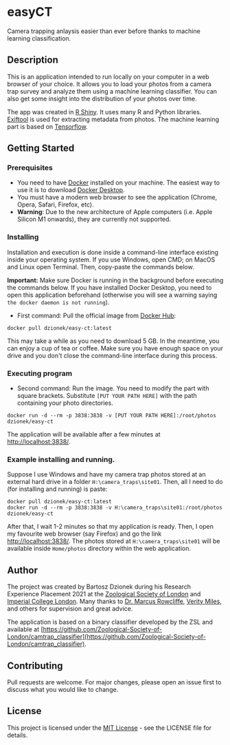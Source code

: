 # easyCT

Camera trapping anlaysis easier than ever before thanks to machine learning classification. 

## Description

This is an application intended to run locally on your computer in a web browser of your choice. It allows you to load your photos
from a camera trap survey and analyze them using a machine learning classifier. You can also get some insight
into the distribution of your photos over time.

The app was created in [R Shiny](https://shiny.rstudio.com). It uses many R and Python libraries. [Exiftool](https://exiftool.org) is used for
extracting metadata from photos. The machine learning part 
is based on [Tensorflow](https://www.tensorflow.org).

## Getting Started

### Prerequisites

* You need to have [Docker](https://www.docker.com) installed on your machine. The easiest way to use it is to download
[Docker Desktop](https://www.docker.com/products/docker-desktop).
* You must have a modern web browser to see the application (Chrome, Opera, Safari, Firefox, etc).
* **Warning**: Due to the new architecture of Apple computers (i.e. Apple Silicon M1 onwards),
they are currently not supported.

### Installing
Installation and execution is done inside a command-line interface existing inside your operating system.
If you use Windows, open CMD; on MacOS and Linux open Terminal. Then, copy-paste the commands below.

**Important:** Make sure Docker is running in the background before executing the commands below.
If you have installed Docker Desktop, you need to open this application beforehand (otherwise you will
see a warning saying `the docker daemon is not running`).

* First command: Pull the official image from [Docker Hub](https://hub.docker.com/repository/docker/dzionek/easy-ct):
```{bash}
docker pull dzionek/easy-ct:latest
```

This may take a while as you need to download 5 GB. In the meantime, you can enjoy a cup of tea or coffee.
Make sure you have enough space on your drive and you don't close the command-line interface during this process.

### Executing program

* Second command: Run the image. You need to modify the part with square brackets.
Substitute `[PUT YOUR PATH HERE]` with the path containing your photo directories.

```{bash}
docker run -d --rm -p 3838:3838 -v [PUT YOUR PATH HERE]:/root/photos dzionek/easy-ct
```

The application will be available after a few minutes at [http://localhost:3838/](http://localhost:3838/).

### Example installing and running.
Suppose I use Windows and have my camera trap photos stored at an external hard drive in a folder
`H:\camera_traps\site01`. Then, all I need to do (for installing and running) is paste:

```{bash}
docker pull dzionek/easy-ct:latest
docker run -d --rm -p 3838:3838 -v H:\camera_traps\site01:/root/photos dzionek/easy-ct
```

After that, I wait 1-2 minutes so that my application is ready. Then, I open my favourite web browser
(say Firefox) and go the link [http://localhost:3838/](http://localhost:3838/). The photos stored at
`H:\camera_traps\site01` will be available inside `Home/photos` directory within the web application.

## Author
The project was created by Bartosz Dzionek during his Research Experience Placement 2021 at the [Zoological Society of London](https://www.zsl.org)
and [Imperial College London](https://www.imperial.ac.uk/grantham/). Many thanks to [Dr. Marcus Rowcliffe](https://www.zsl.org/science/users/marcus-rowcliffe),
[Verity Miles](https://www.imperial.ac.uk/people/v.miles20), and others for supervision and great advice.

The application is based on a binary classifier developed by the ZSL and available at [https://github.com/Zoological-Society-of-London/camtrap_classifier](https://github.com/Zoological-Society-of-London/camtrap_classifier).

## Contributing
Pull requests are welcome. For major changes, please open an issue first to discuss what you would like to change.

## License

This project is licensed under the [MIT License](https://choosealicense.com/licenses/mit/) - see the LICENSE file for details.
